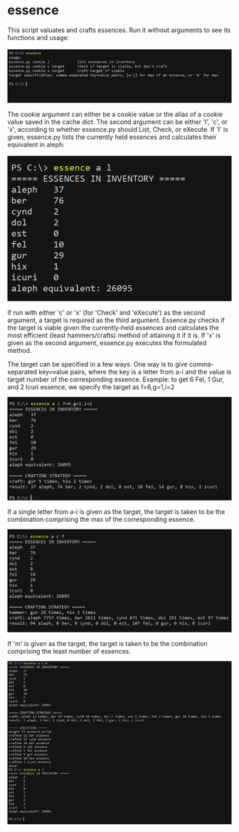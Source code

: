 # essence
This script valuates and crafts essences. Run it without arguments to see its functions and usage:
<br><br>
![essence-usage](../img/essence-usage.png)

The cookie argument can either be a cookie value or the alias of a cookie value saved in the cache dict. The second argument can be either 'l', 'c', or 'x', according to whether essence.py should List, Check, or eXecute. If 'l' is given, essence.py lists the currently held essences and calculates their equivalent in aleph:
<br><br>
![essence-list](../img/essence-list.png)

If run with either 'c' or 'x' (for 'Check' and 'eXecute') as the second argument, a target is required as the third argument. Essence.py checks if the target is viable given the currently-held essences and calculates the most efficient (least hammers/crafts) method of attaining it if it is. If 'x' is given as the second argument, essence.py executes the formulated method.

The target can be specified in a few ways. One way is to give comma-separated key=value pairs, where the key is a letter from a-i and the value is target number of the corresponding essence. Example: to get 6 Fel, 1 Gur, and 2 Icuri essence, we specify the target as f=6,g=1,i=2

![essence-check-kv](../img/essence-check-kv.png)

If a single letter from a-i is given as the target, the target is taken to be the combination comprising the max of the corresponding essence.

![essence-check-kind](../img/essence-check-kind.png)

If 'm' is given as the target, the target is taken to be the combination comprising the least number of essences.

![essence-execute](../img/essence-execute.png)
